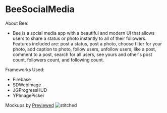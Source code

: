 # BeeSocialMedia

About Bee:
- Bee is a social media app with a beautiful and modern UI that allows users to share a status or photo instantly to all of their followers. Features included are: post a status, post a photo, choose filter for your photo, add caption to photo, follow users, unfollow users, like a post, comment to a post, search for all users, see yours and other's post count, followers count, and following count.

Frameworks Used:
- Firebase
- SDWebImage
- JGProgressHUD
- YPImagePicker

Mockups by <a href="https://previewed.app">Previewed</a>
![stitched](https://user-images.githubusercontent.com/63534623/116341641-23a6d080-a796-11eb-8c29-539a45f8f0cd.jpg)
